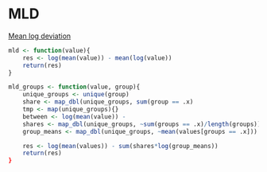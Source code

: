 # MLD

[Mean log deviation](https://en.wikipedia.org/wiki/Mean_log_deviation)

```r
mld <- function(value){
    res <- log(mean(value)) - mean(log(value))
    return(res)
}
```

```r
mld_groups <- function(value, group){
    unique_groups <- unique(group)
    share <- map_dbl(unique_groups, sum(group == .x)
    tmp <- map(unique_groups){}
    between <- log(mean(value)) - 
    shares <- map_dbl(unique_groups, ~sum(groups == .x)/length(groups))
    group_means <- map_dbl(unique_groups, ~mean(values[groups == .x]))

    res <- log(mean(values)) - sum(shares*log(group_means))
    return(res)
}
```